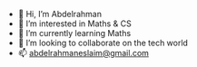 - 👋 Hi, I’m Abdelrahman
- 👀 I’m interested in Maths & CS
- 🌱 I’m currently learning Maths
- 💞️ I’m looking to collaborate on the tech world
- 📫 abdelrahmaneslaim@gmail.com
